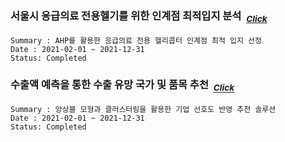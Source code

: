 ### 서울시 응급의료 전용헬기를 위한 인계점 최적입지 분석 &nbsp;<sub>[*Click*](link)</sub> 
~~~
Summary : AHP를 활용한 응급의료 전용 헬리콥터 인계점 최적 입지 선정
Date : 2021-02-01 ~ 2021-12-31
Status: Completed
~~~


### 수출액 예측을 통한 수출 유망 국가 및 품목 추천 &nbsp;<sub>[*Click*](link)</sub> 
~~~
Summary : 앙상블 모형과 클러스터링을 활용한 기업 선호도 반영 추천 솔루션
Date : 2021-02-01 ~ 2021-12-31
Status: Completed
~~~
